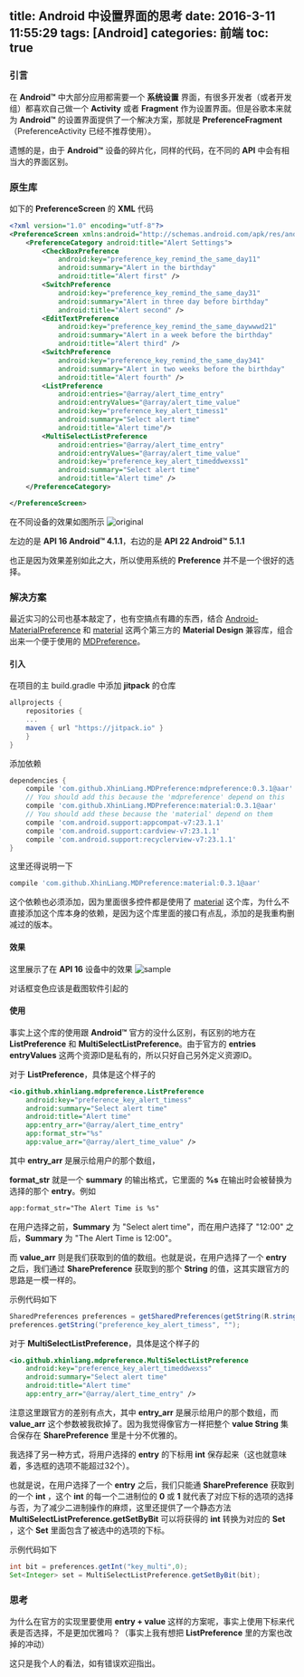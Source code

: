 title: Android 中设置界面的思考
date: 2016-3-11 11:55:29
tags: [Android]
categories: 前端
toc: true
---

### 引言
在 **Android™** 中大部分应用都需要一个 **系统设置** 界面，有很多开发者（或者开发组）都喜欢自己做一个 **Activity** 或者 **Fragment** 作为设置界面。但是谷歌本来就为 **Android™** 的设置界面提供了一个解决方案，那就是 **PreferenceFragment**（PreferenceActivity 已经不推荐使用）。

遗憾的是，由于 **Android™** 设备的碎片化，同样的代码，在不同的 **API** 中会有相当大的界面区别。

### 原生库
如下的 **PreferenceScreen** 的 **XML** 代码
``` xml
<?xml version="1.0" encoding="utf-8"?>
<PreferenceScreen xmlns:android="http://schemas.android.com/apk/res/android">
    <PreferenceCategory android:title="Alert Settings">
        <CheckBoxPreference
            android:key="preference_key_remind_the_same_day11"
            android:summary="Alert in the birthday"
            android:title="Alert first" />
        <SwitchPreference
            android:key="preference_key_remind_the_same_day31"
            android:summary="Alert in three day before birthday"
            android:title="Alert second" />
        <EditTextPreference
            android:key="preference_key_remind_the_same_daywwwd21"
            android:summary="Alert in a week before the birthday"
            android:title="Alert third" />
        <SwitchPreference
            android:key="preference_key_remind_the_same_day341"
            android:summary="Alert in two weeks before the birthday"
            android:title="Alert fourth" />
        <ListPreference
            android:entries="@array/alert_time_entry"
            android:entryValues="@array/alert_time_value"
            android:key="preference_key_alert_timess1"
            android:summary="Select alert time"
            android:title="Alert time"/>
        <MultiSelectListPreference
            android:entries="@array/alert_time_entry"
            android:entryValues="@array/alert_time_value"
            android:key="preference_key_alert_timeddwexss1"
            android:summary="Select alert time"
            android:title="Alert time" />
    </PreferenceCategory>

</PreferenceScreen>
```

在不同设备的效果如图所示
![original](/uploads/think-about-preference/original_preference.gif)

左边的是 **API 16 Android™ 4.1.1**，右边的是 **API 22 Android™ 5.1.1**

也正是因为效果差别如此之大，所以使用系统的 **Preference** 并不是一个很好的选择。

### 解决方案
最近实习的公司也基本敲定了，也有空搞点有趣的东西，结合 [Android-MaterialPreference](https://github.com/jenzz/Android-MaterialPreference) 和 [material](https://github.com/rey5137/material) 这两个第三方的 **Material Design** 兼容库，组合出来一个便于使用的 [MDPreference](https://github.com/XhinLiang/MDPreference)。

#### 引入
在项目的主 build.gradle 中添加 **jitpack** 的仓库

``` groovy
allprojects {
    repositories {
	...
	maven { url "https://jitpack.io" }
    }
}
```
添加依赖
``` groovy
dependencies {
    compile 'com.github.XhinLiang.MDPreference:mdpreference:0.3.1@aar'
    // You should add this because the 'mdpreference' depend on this
    compile 'com.github.XhinLiang.MDPreference:material:0.3.1@aar'
    // You should add these because the 'material' depend on them
    compile 'com.android.support:appcompat-v7:23.1.1'
    compile 'com.android.support:cardview-v7:23.1.1'
    compile 'com.android.support:recyclerview-v7:23.1.1'
}
```
这里还得说明一下
``` groovy
compile 'com.github.XhinLiang.MDPreference:material:0.3.1@aar'
```
这个依赖也必须添加，因为里面很多控件都是使用了 [material](https://github.com/rey5137/material) 这个库，为什么不直接添加这个库本身的依赖，是因为这个库里面的接口有点乱，添加的是我重构删减过的版本。

#### 效果
这里展示了在 **API 16** 设备中的效果
![sample](/uploads/think-about-preference/sample.gif)

对话框变色应该是截图软件引起的

#### 使用
事实上这个库的使用跟 **Android™** 官方的没什么区别，有区别的地方在 **ListPreference** 和 **MultiSelectListPreference**。由于官方的 **entries entryValues** 这两个资源ID是私有的，所以只好自己另外定义资源ID。

对于 **ListPreference**，具体是这个样子的
``` xml
<io.github.xhinliang.mdpreference.ListPreference
    android:key="preference_key_alert_timess"
    android:summary="Select alert time"
    android:title="Alert time"
    app:entry_arr="@array/alert_time_entry"
    app:format_str="%s"
    app:value_arr="@array/alert_time_value" />
```
其中  **entry_arr** 是展示给用户的那个数组，

 **format_str** 就是一个 **summary** 的输出格式，它里面的 **%s** 在输出时会被替换为选择的那个 **entry**。例如
``` xml
app:format_str="The Alert Time is %s"
```
在用户选择之前，**Summary** 为 "Select alert time"，而在用户选择了 "12:00" 之后，**Summary** 为 "The Alert Time is 12:00"。

而 **value_arr** 则是我们获取到的值的数组。也就是说，在用户选择了一个 **entry** 之后，我们通过 **SharePreference** 获取到的那个 **String** 的值，这其实跟官方的思路是一模一样的。

示例代码如下
``` java
SharedPreferences preferences = getSharedPreferences(getString(R.string.app_name), MODE_PRIVATE);
preferences.getString("preference_key_alert_timess", "");
```

对于 **MultiSelectListPreference**，具体是这个样子的

``` xml
<io.github.xhinliang.mdpreference.MultiSelectListPreference
    android:key="preference_key_alert_timeddwexss"
    android:summary="Select alert time"
    android:title="Alert time"
    app:entry_arr="@array/alert_time_entry" />
```
注意这里跟官方的差别有点大，其中  **entry_arr** 是展示给用户的那个数组，而 **value_arr** 这个参数被我砍掉了。因为我觉得像官方一样把整个 **value String** 集合保存在 **SharePreference** 里是十分不优雅的。

我选择了另一种方式，将用户选择的 **entry** 的下标用 **int** 保存起来（这也就意味着，多选框的选项不能超过32个）。

也就是说，在用户选择了一个 **entry** 之后，我们只能通 **SharePreference** 获取到的一个 **int** ，这个 **int** 的每一个二进制位的 **0** 或 **1** 就代表了对应下标的选项的选择与否，为了减少二进制操作的麻烦，这里还提供了一个静态方法 **MultiSelectListPreference.getSetByBit** 可以将获得的 **int** 转换为对应的 **Set** ，这个 **Set** 里面包含了被选中的选项的下标。

示例代码如下
``` java
int bit = preferences.getInt("key_multi",0);
Set<Integer> set = MultiSelectListPreference.getSetByBit(bit);
```

### 思考
为什么在官方的实现里要使用 **entry + value** 这样的方案呢，事实上使用下标来代表是否选择，不是更加优雅吗？（事实上我有想把 **ListPreference** 里的方案也改掉的冲动）

这只是我个人的看法，如有错误欢迎指出。


